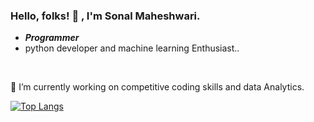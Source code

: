 ### Hello, folks! 👋 , I'm Sonal Maheshwari.
*  ***Programmer***
*  python developer and machine learning Enthusiast..
 <br>


<!--**sonalgaggar/sonalgaggar** is a ✨ _special_ ✨ repository because its `README.md` (this file) appears on your GitHub profile.- 🌱 I’m currently learning  - 🤔 I’m looking for help with ...
- 💬 Ask me about ...

Here are some ideas to get you started: -->
🔭 I’m currently working on  competitive coding skills and data Analytics.

<!--👯 I’m looking to collaborate on data science projects.


<!--📫 How to reach me: <br>
&nbsp;&nbsp;&nbsp;&nbsp;&nbsp;&nbsp;&nbsp;&nbsp;&nbsp;&nbsp; [Email](christina@christinakopecky.com)
&nbsp;&nbsp;&nbsp;&nbsp;&nbsp;&nbsp;&nbsp;&nbsp;&nbsp;&nbsp; [Twitter](https://www.twitter.com/cmvnk)
- 😄 Pronouns: ...
- ⚡ Fun fact: ...

-->


[![Top Langs](https://github-readme-stats.vercel.app/api/top-langs/?username=sonalgaggar&layout=compact&show_icons=true)](https://github.com/sonalgaggar/github-readme-stats)
